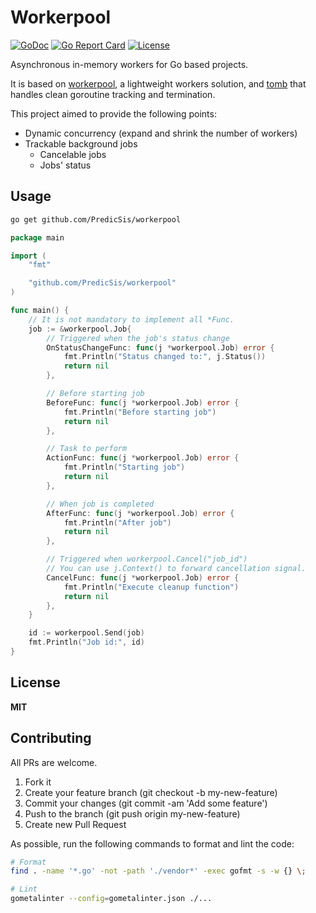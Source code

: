 # Workerpool

[![GoDoc](https://img.shields.io/badge/godoc-reference-blue.svg)](https://godoc.org/github.com/PredicSis/workerpool)
[![Go Report Card](https://goreportcard.com/badge/github.com/PredicSis/workerpool)](https://goreportcard.com/report/github.com/PredicSis/workerpool)
[![License](https://img.shields.io/github/license/PredicSis/workerpool.svg)](http://opensource.org/licenses/MIT)

Asynchronous in-memory workers for Go based projects.

It is based on [workerpool](https://github.com/dc0d/workerpool), a lightweight workers solution, and [tomb](https://github.com/go-tomb/tomb/tree/v2) that handles clean goroutine tracking and termination.

This project aimed to provide the following points:
- Dynamic concurrency (expand and shrink the number of workers)
- Trackable background jobs
  - Cancelable jobs
  - Jobs' status

## Usage

```sh
go get github.com/PredicSis/workerpool
```

```go
package main

import (
	"fmt"

	"github.com/PredicSis/workerpool"
)

func main() {
	// It is not mandatory to implement all *Func.
	job := &workerpool.Job{
		// Triggered when the job's status change
		OnStatusChangeFunc: func(j *workerpool.Job) error {
			fmt.Println("Status changed to:", j.Status())
			return nil
		},

		// Before starting job
		BeforeFunc: func(j *workerpool.Job) error {
			fmt.Println("Before starting job")
			return nil
		},

		// Task to perform
		ActionFunc: func(j *workerpool.Job) error {
			fmt.Println("Starting job")
			return nil
		},

		// When job is completed
		AfterFunc: func(j *workerpool.Job) error {
			fmt.Println("After job")
			return nil
		},

		// Triggered when workerpool.Cancel("job_id")
		// You can use j.Context() to forward cancellation signal.
		CancelFunc: func(j *workerpool.Job) error {
			fmt.Println("Execute cleanup function")
			return nil
		},
	}

	id := workerpool.Send(job)
	fmt.Println("Job id:", id)
}
```

## License

**MIT**


## Contributing

All PRs are welcome.

1. Fork it
2. Create your feature branch (git checkout -b my-new-feature)
3. Commit your changes (git commit -am 'Add some feature')
5. Push to the branch (git push origin my-new-feature)
6. Create new Pull Request

As possible, run the following commands to format and lint the code:

```sh
# Format
find . -name '*.go' -not -path './vendor*' -exec gofmt -s -w {} \;

# Lint
gometalinter --config=gometalinter.json ./...
```
